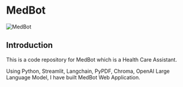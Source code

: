 # MedBot
![MedBot](https://github.com/MadaraUchiha7/medbot/assets/73365638/defc8c46-cb05-4f28-adca-ea296ab98d3f)

## Introduction
This is a code repository for MedBot which is a Health Care Assistant.

Using Python, Streamlit, Langchain, PyPDF, Chroma, OpenAI Large Language Model, I have built MedBot Web Application.
